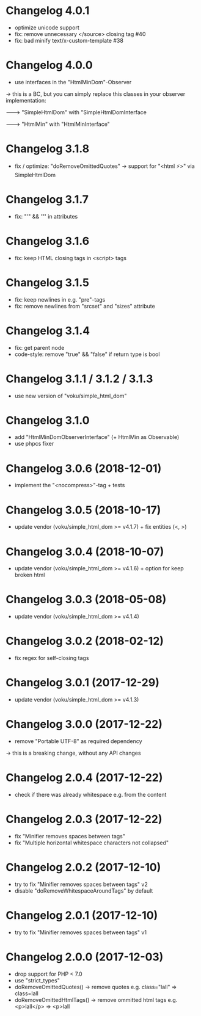 # Changelog 4.0.1

- optimize unicode support
- fix: remove unnecessary \</source> closing tag #40
- fix: bad minify text/x-custom-template #38


# Changelog 4.0.0

- use interfaces in the "HtmlMinDom"-Observer

-> this is a BC, but you can simply replace this classes in your observer implementation:

---> "SimpleHtmlDom" with "SimpleHtmlDomInterface

---> "HtmlMin" with "HtmlMinInterface"   


# Changelog 3.1.8

- fix / optimize: "doRemoveOmittedQuotes" -> support for "\<html ⚡>" via SimpleHtmlDom


# Changelog 3.1.7

- fix: "'" && '"' in attributes


# Changelog 3.1.6

- fix: keep HTML closing tags in \<script> tags 


# Changelog 3.1.5

- fix: keep newlines in e.g. "pre"-tags
- fix: remove newlines from "srcset" and "sizes" attribute


# Changelog 3.1.4

- fix: get parent node
- code-style: remove "true" && "false" if return type is bool


# Changelog 3.1.1 / 3.1.2 / 3.1.3

- use new version of "voku/simple_html_dom"


# Changelog 3.1.0

- add "HtmlMinDomObserverInterface" (+ HtmlMin as Observable)
- use phpcs fixer


# Changelog 3.0.6 (2018-12-01)

- implement the "\<nocompress>"-tag + tests


# Changelog 3.0.5 (2018-10-17)

- update vendor (voku/simple_html_dom >= v4.1.7) + fix entities (&lt;, &gt;)


# Changelog 3.0.4 (2018-10-07)

- update vendor (voku/simple_html_dom >= v4.1.6) + option for keep broken html


# Changelog 3.0.3 (2018-05-08)

- update vendor (voku/simple_html_dom >= v4.1.4)


# Changelog 3.0.2 (2018-02-12)

- fix regex for self-closing tags


# Changelog 3.0.1 (2017-12-29)

- update vendor (voku/simple_html_dom >= v4.1.3)


# Changelog 3.0.0 (2017-12-22)

- remove "Portable UTF-8" as required dependency

-> this is a breaking change, without any API changes


# Changelog 2.0.4 (2017-12-22)

- check if there was already whitespace e.g. from the content


# Changelog 2.0.3 (2017-12-22)

- fix "Minifier removes spaces between tags"
- fix "Multiple horizontal whitespace characters not collapsed"


# Changelog 2.0.2 (2017-12-10)

- try to fix "Minifier removes spaces between tags" v2
- disable "doRemoveWhitespaceAroundTags" by default


# Changelog 2.0.1 (2017-12-10)

- try to fix "Minifier removes spaces between tags" v1


# Changelog 2.0.0 (2017-12-03)

- drop support for PHP < 7.0
- use "strict_types"
- doRemoveOmittedQuotes() -> remove quotes e.g. class="lall" => class=lall
- doRemoveOmittedHtmlTags() -> remove ommitted html tags e.g. \<p>lall\</p> => \<p>lall 
